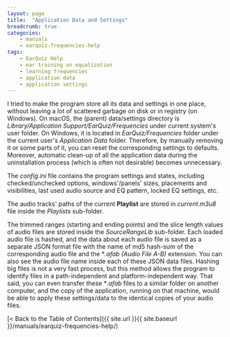 ```yaml
---
layout: page
title:  "Application Data and Settings"
breadcrumb: true
categories:
    - manuals
    - earquiz-frequencies-help
tags:
    - EarQuiz Help
    - ear training on equalization
    - learning frequencies
    - application data
    - application settings
---
```

I tried to make the program store all its data and settings in one place, without leaving
a lot of scattered garbage on disk or in registry (on Windows). On macOS, the (parent) data/settings directory is *Library/Application Support/EarQuiz/Frequencies* 
under current system's user folder. On Windows, it is located in *EarQuiz/Frequencies* folder under the current user's 
*Application Data* folder. Therefore, by manually removing it or some parts of it, 
you can reset the corresponding settings to defaults.
Moreover, automatic clean-up of all the application data during the uninstallation process (which is often not desirable) becomes unnecessary.

The *config.ini* file contains the program settings and states, including checked/unchecked options, windows'/panels' sizes, placements and
visibilities, last used audio source and EQ pattern, locked EQ settings, etc.

The audio tracks' paths of the current **Playlist** are stored in *current.m3u8* file inside the *Playlists* sub-folder.

The trimmed ranges (starting and ending points) and the slice length values of audio files are stored inside the *SourceRangeLib* sub-folder.
Each loaded audio file is hashed, and the data about each audio file is saved as a separate JSON format file with 
the name of md5 hash-sum of the corresponding audio file and the **.afab (Audio File A-B)* extension. You can also see the audio file name
inside each of these JSON data files. Hashing big files is not a very fast process, but this method allows the program to identify files in a path-independent
and platform-independent way. That said, you can even transfer these  **.afab* files
to a similar folder on another computer, and the copy of the application, running on that machine, would be able to apply these
settings/data to the identical copies of your audio files.

[< Back to the Table of Contents]({{ site.url }}{{ site.baseurl }}/manuals/earquiz-frequencies-help/)